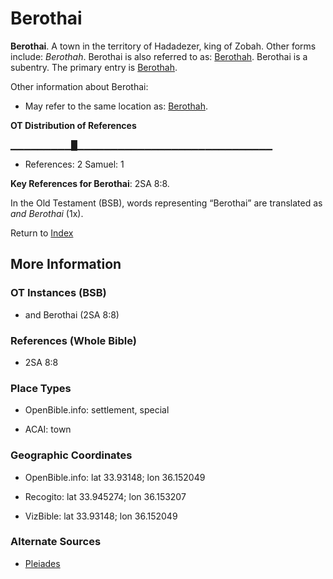 # Berothai
**Berothai**. 
A town in the territory of Hadadezer, king of Zobah. 
Other forms include: 
*Berothah*. 
Berothai is also referred to as: 
[Berothah](Berothah.md). 
Berothai is a subentry. The primary entry is 
[Berothah](Berothah.md). 




Other information about Berothai:


* May refer to the same location as: 
[Berothah](Berothah.md). 


**OT Distribution of References**

▁▁▁▁▁▁▁▁▁█▁▁▁▁▁▁▁▁▁▁▁▁▁▁▁▁▁▁▁▁▁▁▁▁▁▁▁▁▁
* References: 2 Samuel: 1



**Key References for Berothai**: 
2SA 8:8. 


In the Old Testament (BSB), words representing “Berothai” are translated as 
*and Berothai* (1x). 




Return to [Index](00-Index.md)

## More Information

### OT Instances (BSB)

* and Berothai (2SA 8:8)



### References (Whole Bible)

* 2SA 8:8


### Place Types

* OpenBible.info: settlement, special

* ACAI: town



### Geographic Coordinates

* OpenBible.info: lat 33.93148; lon 36.152049

* Recogito: lat 33.945274; lon 36.153207

* VizBible: lat 33.93148; lon 36.152049



### Alternate Sources

* [Pleiades](http://pleiades.stoa.org/places/678057)



